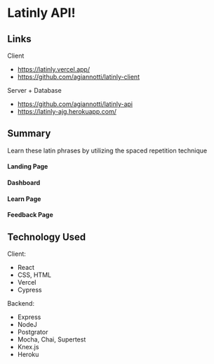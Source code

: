 # Latinly API!

## Links

Client 
- https://latinly.vercel.app/
- https://github.com/agiannotti/latinly-client


Server + Database

- https://github.com/agiannotti/latinly-api
- https://latinly-ajg.herokuapp.com/



## Summary
Learn these latin phrases by utilizing the spaced repetition technique

#### Landing Page

#### Dashboard

#### Learn Page

#### Feedback Page
## Technology Used

Client:
- React
- CSS, HTML
- Vercel
- Cypress


Backend:
- Express
- NodeJ
- Postgrator
- Mocha, Chai, Supertest
- Knex.js 
- Heroku
